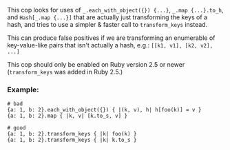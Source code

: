 This cop looks for uses of `_.each_with_object({}) {...}`,
`_.map {...}.to_h`, and `Hash[_.map {...}]` that are actually just
transforming the keys of a hash, and tries to use a simpler & faster
call to `transform_keys` instead.

This can produce false positives if we are transforming an enumerable
of key-value-like pairs that isn't actually a hash, e.g.:
`[[k1, v1], [k2, v2], ...]`

This cop should only be enabled on Ruby version 2.5 or newer
(`transform_keys` was added in Ruby 2.5.)

### Example:
    # bad
    {a: 1, b: 2}.each_with_object({}) { |(k, v), h| h[foo(k)] = v }
    {a: 1, b: 2}.map { |k, v| [k.to_s, v] }

    # good
    {a: 1, b: 2}.transform_keys { |k| foo(k) }
    {a: 1, b: 2}.transform_keys { |k| k.to_s }